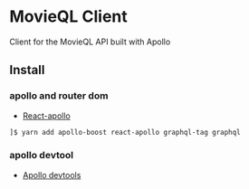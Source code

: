 # MovieQL Client

Client for the MovieQL API built with Apollo

## Install

### apollo and router dom

- [React-apollo](https://github.com/apollographql/react-apollo)

```bash
]$ yarn add apollo-boost react-apollo graphql-tag graphql
```

### apollo devtool

- [Apollo devtools](https://github.com/apollographql/react-apollo)
